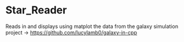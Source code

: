 # Star_Reader
Reads in and displays using matplot the data from the galaxy simulation project -> https://github.com/lucylamb0/galaxy-in-cpp
